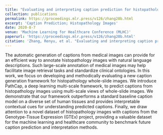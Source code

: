 ```yaml
---
title: "Evaluating and interpreting caption prediction for histopathology images"
collection: publications
permalink: https://proceedings.mlr.press/v126/zhang20b.html
excerpt: 'Caption Prediction; Histopathology Images'
date: 2020-8-7
venue: 'Machine Learning for Healthcare Conference (MLHC)'
paperurl: 'https://proceedings.mlr.press/v126/zhang20b.html'
citation: 'Zhang, Renyu, et al. "Evaluating and interpreting caption prediction for histopathology images." Machine Learning for Healthcare Conference. PMLR, 2020.'
---
```

The automatic generation of captions from medical images can provide for an efficient way to annotate histopathology images with natural language descriptions. Such large-scale annotation of medical images may help facilitate image retrieval tasks and standardize clinical ontologies. In this work, we focus on developing and methodically evaluating a new caption generation framework for histopathology whole-slide images. We introduce PathCap, a deep learning multi-scale framework, to predict captions from histopathology images using multi-scale views of whole-slide images. We demonstrate that our framework outperforms a standard baseline caption model on a diverse set of human tissues and provides interpretable contextual cues for understanding predicted captions. Finally, we draw attention to a novel dataset of histopathology images with captions from the Genotype-Tissue Expression (GTEx) project, providing a valuable dataset for the machine learning and healthcare community to benchmark future caption prediction and interpretation methods.